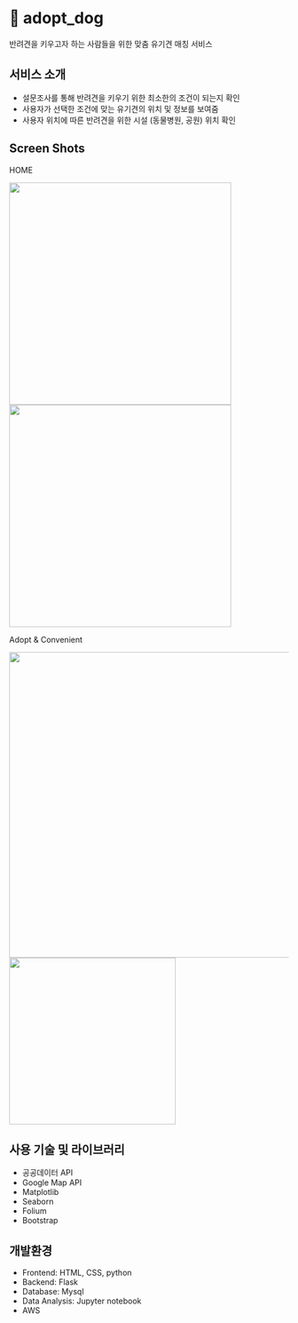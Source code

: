 # 🐶 adopt_dog
반려견을 키우고자 하는 사람들을 위한 맞춤 유기견 매칭 서비스

## 서비스 소개
- 설문조사를 통해 반려견을 키우기 위한 최소한의 조건이 되는지 확인
- 사용자가 선택한 조건에 맞는 유기견의 위치 및 정보를 보여줌
- 사용자 위치에 따른 반려견을 위한 시설 (동물병원, 공원) 위치 확인  

## Screen Shots
HOME

<img width="400" alt="" src="https://user-images.githubusercontent.com/34999925/75482545-5f0a0b80-59e8-11ea-90b4-56132b9782e2.png"><img width="400" alt="" src="https://user-images.githubusercontent.com/34999925/75482674-9f698980-59e8-11ea-84e9-9a204dfc59e4.png">

Adopt & Convenient

<img width="550" alt="" src="https://user-images.githubusercontent.com/34999925/75483035-4bab7000-59e9-11ea-8b09-e2b7daeb43b6.png"><img width="300" alt="" src="https://user-images.githubusercontent.com/34999925/75480194-2a945080-59e4-11ea-87bc-9ff470e3691b.png">


## 사용 기술 및 라이브러리
- 공공데이터 API
- Google Map API
- Matplotlib
- Seaborn
- Folium
- Bootstrap

## 개발환경
- Frontend: HTML, CSS, python
- Backend: Flask
- Database: Mysql 
- Data Analysis: Jupyter notebook
- AWS
